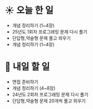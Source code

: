 # ☀️ 오늘 한 일
- 개념 정리하기 (1~4장)
- 25년도 1회차 프로그래밍 문제 다시 풀기
- 단답형,약술형 문제 풀고 외우기
- 개념 정리하기 (1~4장)
# 🚩 내일 할 일
- 면접 준비하기
- 개념 정리하기 (4~8장)
- 24년도 2회차 프로그래밍 문제 다시 풀기
- 단답형,약술형 문제 20개씩 풀고 외우기

